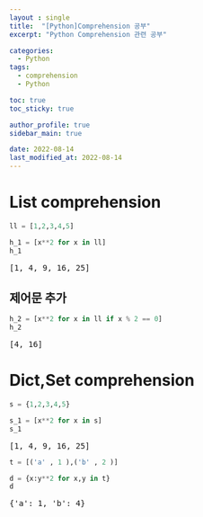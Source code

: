 ```yaml
---
layout : single
title:  "[Python]Comprehension 공부"
excerpt: "Python Comprehension 관련 공부"

categories:
  - Python
tags:
  - comprehension
  - Python

toc: true
toc_sticky: true

author_profile: true
sidebar_main: true

date: 2022-08-14
last_modified_at: 2022-08-14
---
```


<head>
  <style>
    table.dataframe {
      white-space: normal;
      width: 100%;
      height: 240px;
      display: block;
      overflow: auto;
      font-family: Arial, sans-serif;
      font-size: 0.9rem;
      line-height: 20px;
      text-align: center;
      border: 0px !important;
    }

    table.dataframe th {
      text-align: center;
      font-weight: bold;
      padding: 8px;
    }

    table.dataframe td {
      text-align: center;
      padding: 8px;
    }

    table.dataframe tr:hover {
      background: #b8d1f3; 
    }

    .output_prompt {
      overflow: auto;
      font-size: 0.9rem;
      line-height: 1.45;
      border-radius: 0.3rem;
      -webkit-overflow-scrolling: touch;
      padding: 0.8rem;
      margin-top: 0;
      margin-bottom: 15px;
      font: 1rem Consolas, "Liberation Mono", Menlo, Courier, monospace;
      color: $code-text-color;
      border: solid 1px $border-color;
      border-radius: 0.3rem;
      word-break: normal;
      white-space: pre;
    }

  .dataframe tbody tr th:only-of-type {
      vertical-align: middle;
  }

  .dataframe tbody tr th {
      vertical-align: top;
  }

  .dataframe thead th {
      text-align: center !important;
      padding: 8px;
  }

  .page__content p {
      margin: 0 0 0px !important;
  }

  .page__content p > strong {
    font-size: 0.8rem !important;
  }

  </style>
</head>


# List comprehension



```python
ll = [1,2,3,4,5]
```


```python
h_1 = [x**2 for x in ll]
h_1
```

<pre>
[1, 4, 9, 16, 25]
</pre>
## 제어문 추가



```python
h_2 = [x**2 for x in ll if x % 2 == 0]
h_2
```

<pre>
[4, 16]
</pre>
# Dict,Set comprehension



```python
s = {1,2,3,4,5}
```


```python
s_1 = [x**2 for x in s]
s_1
```

<pre>
[1, 4, 9, 16, 25]
</pre>

```python
t = [('a' , 1 ),('b' , 2 )]
```


```python
d = {x:y**2 for x,y in t}
d
```

<pre>
{'a': 1, 'b': 4}
</pre>